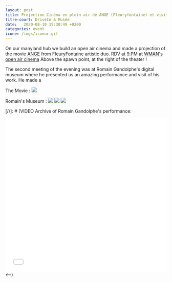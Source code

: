 ```yaml
---
layout: post
title: Projection Cinéma en plein air de ANGE (Fleuryfontaine) et visite du musée virtuel de Romain Gandolphe
titre-court: DriveIn & Musée
date:   2020-08-10 15:30:49 +0200
categories: event
icone: /imgs/icoeur.gif
---
```

On our manyland hub we build an open air cinema and made a projection of the movie [ANGE](https://fleuryfontaine.fr/ange/) from FleuryFontaine artistic duo. 
RDV at 9.PM at [WMAN's open air cinema](http://manyland.com/wmanbuild/)
Above the spawn point, at the right of the theater ! 

The second meeting of the evening was at Romain Gandolphe's digital museum where he presented us an amazing performance and visit of his work. He made a 

The Movie :
![]({{site.imgurl}}/CINE.png)

Romain's Museum :
![]({{site.imgurl}}/rom1.png)
![]({{site.imgurl}}/rom2.png)
![]({{site.imgurl}}/rom3.png)

[//]: # (VIDEO Archive of Romain Gandolphe's performance:
<iframe width="100%" height="480" src="LIEN YOUTUBE" frameborder="0" allow="accelerometer; autoplay; encrypted-media; gyroscope; picture-in-picture" allowfullscreen></iframe> <--)
